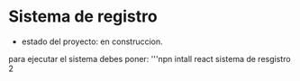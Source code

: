 <h1> Sistema de registro</h1>

- estado del proyecto: en construccion.

para ejecutar el sistema debes poner:
'''npn intall react
sistema de resgistro 2
